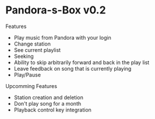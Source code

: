 Pandora-s-Box v0.2
=============
Features
- Play music from Pandora with your login
- Change station
- See current playlist
- Seeking
- Ability to skip arbitrarily forward and back in the play list
- Leave feedback on song that is currently playing
- Play/Pause

Upcomming Features
- Station creation and deletion
- Don't play song for a month
- Playback control key integration
